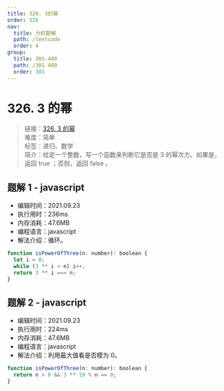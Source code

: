 ```yaml
---
title: 326. 3的幂
order: 326
nav:
  title: 力扣题解
  path: /leetcode
  order: 4
group:
  title: 301-400
  path: /301-400
  order: 301
---
```


# 326. 3 的幂

> 链接：[326. 3 的幂](https://leetcode-cn.com/problems/power-of-three/)  
> 难度：简单  
> 标签：递归、数学  
> 简介：给定一个整数，写一个函数来判断它是否是 3 的幂次方。如果是，返回 true ；否则，返回 false 。

## 题解 1 - javascript

- 编辑时间：2021.09.23
- 执行用时：236ms
- 内存消耗：47.6MB
- 编程语言：javascript
- 解法介绍：循环。

```javascript
function isPowerOfThree(n: number): boolean {
  let i = 0;
  while (3 ** i < n) i++;
  return 3 ** i === n;
}
```

## 题解 2 - javascript

- 编辑时间：2021.09.23
- 执行用时：224ms
- 内存消耗：47.6MB
- 编程语言：javascript
- 解法介绍：利用最大值看是否模为 0。

```javascript
function isPowerOfThree(n: number): boolean {
  return n > 0 && 3 ** 19 % n == 0;
}
```
